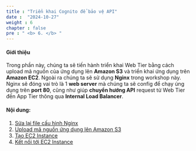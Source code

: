 ```yaml
---
title : "Triển khai Cognito để bảo vệ API"
date :  "2024-10-27" 
weight : 6
chapter : false
pre : " <b> 6. </b> "
---
```

#### Giới thiệu
Trong phần này, chúng ta sẽ tiến hành triển khai Web Tier bằng cách upload mã nguồn của ứng dụng lên **Amazon S3** và triển khai ứng dụng trên **Amazon EC2**. Ngoài ra chúng ta sẽ sử dụng **Nginx** trong workshop này. Nginx sẽ đóng vai trò là 1 **web server** mà chúng ta sẽ config để chạy úng dụng trên **port 80**, cũng như giúp **chuyển hướng API** request từ Web Tier đến App Tier thông qua **Internal Load Balancer**.

#### Nội dung:
1. [Sửa lại file cấu hình Nginx](6.1-UpdateConfigFile/)
2. [Upload mã nguồn ứng dụng lên Amazon S3](6.2-UploadCodeToS3/)
3. [Tạo EC2 Instance](6.3-CreateEc2Instance/)
4. [Kết nối tới EC2 Instance](6.4-ConnectToInstance/)
